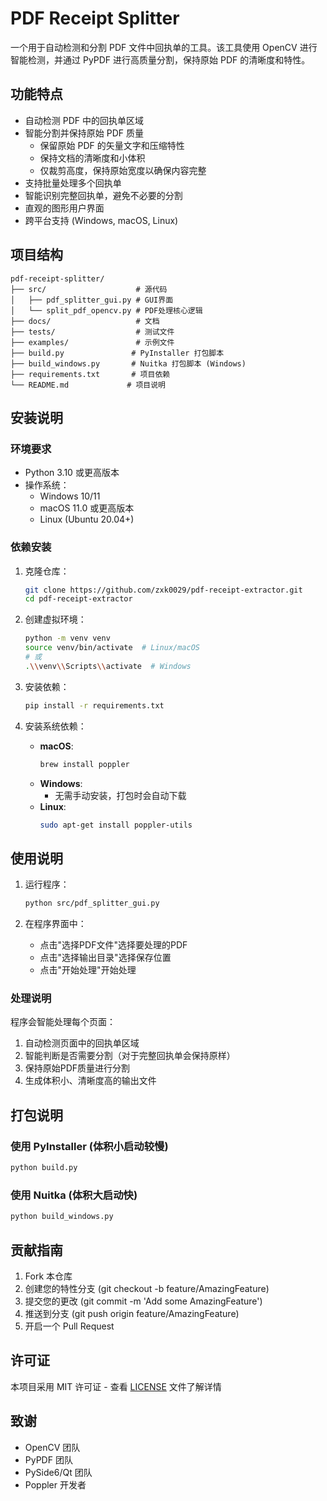 # PDF Receipt Splitter

一个用于自动检测和分割 PDF 文件中回执单的工具。该工具使用 OpenCV 进行智能检测，并通过 PyPDF 进行高质量分割，保持原始 PDF 的清晰度和特性。

## 功能特点

- 自动检测 PDF 中的回执单区域
- 智能分割并保持原始 PDF 质量
  - 保留原始 PDF 的矢量文字和压缩特性
  - 保持文档的清晰度和小体积
  - 仅裁剪高度，保持原始宽度以确保内容完整
- 支持批量处理多个回执单
- 智能识别完整回执单，避免不必要的分割
- 直观的图形用户界面
- 跨平台支持 (Windows, macOS, Linux)

## 项目结构

```
pdf-receipt-splitter/
├── src/                    # 源代码
│   ├── pdf_splitter_gui.py # GUI界面
│   └── split_pdf_opencv.py # PDF处理核心逻辑
├── docs/                   # 文档
├── tests/                  # 测试文件
├── examples/               # 示例文件
├── build.py               # PyInstaller 打包脚本
├── build_windows.py       # Nuitka 打包脚本 (Windows)
├── requirements.txt       # 项目依赖
└── README.md             # 项目说明
```

## 安装说明

### 环境要求

- Python 3.10 或更高版本
- 操作系统：
  - Windows 10/11
  - macOS 11.0 或更高版本
  - Linux (Ubuntu 20.04+)

### 依赖安装

1. 克隆仓库：
   ```bash
   git clone https://github.com/zxk0029/pdf-receipt-extractor.git
   cd pdf-receipt-extractor
   ```

2. 创建虚拟环境：
   ```bash
   python -m venv venv
   source venv/bin/activate  # Linux/macOS
   # 或
   .\\venv\\Scripts\\activate  # Windows
   ```

3. 安装依赖：
   ```bash
   pip install -r requirements.txt
   ```

4. 安装系统依赖：
   - **macOS**:
     ```bash
     brew install poppler
     ```
   - **Windows**:
     - 无需手动安装，打包时会自动下载
   - **Linux**:
     ```bash
     sudo apt-get install poppler-utils
     ```

## 使用说明

1. 运行程序：
   ```bash
   python src/pdf_splitter_gui.py
   ```

2. 在程序界面中：
   - 点击"选择PDF文件"选择要处理的PDF
   - 点击"选择输出目录"选择保存位置
   - 点击"开始处理"开始处理

### 处理说明

程序会智能处理每个页面：
1. 自动检测页面中的回执单区域
2. 智能判断是否需要分割（对于完整回执单会保持原样）
3. 保持原始PDF质量进行分割
4. 生成体积小、清晰度高的输出文件

## 打包说明

### 使用 PyInstaller (体积小启动较慢)

```bash
python build.py
```

### 使用 Nuitka (体积大启动快)

```bash
python build_windows.py
```

## 贡献指南

1. Fork 本仓库
2. 创建您的特性分支 (git checkout -b feature/AmazingFeature)
3. 提交您的更改 (git commit -m 'Add some AmazingFeature')
4. 推送到分支 (git push origin feature/AmazingFeature)
5. 开启一个 Pull Request

## 许可证

本项目采用 MIT 许可证 - 查看 [LICENSE](LICENSE) 文件了解详情

## 致谢

- OpenCV 团队
- PyPDF 团队
- PySide6/Qt 团队
- Poppler 开发者 
